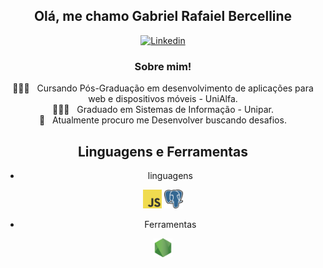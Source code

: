 <div align="center">
<h2>Olá, me chamo Gabriel Rafaiel Bercelline</h2>

[![Linkedin](https://img.shields.io/badge/Gabriel_Bercelline%20-blue?style=flat-square&logo=Linkedin&logoColor=white)](https://www.linkedin.com/in/gabriel-rafaiel-bercelline-3a49b3154/)


<h3>  Sobre mim!</h3>

  🙋🏻‍♂️ &nbsp; Cursando Pós-Graduação em desenvolvimento de aplicações para web e dispositivos móveis - UniAlfa. <br />
  🙋🏻‍♂️ &nbsp; Graduado em Sistemas de Informação - Unipar. <br />
  💼 &nbsp; Atualmente procuro me Desenvolver buscando desafios.

## Linguagens e Ferramentas

- linguagens

<code><img height="30" src="https://raw.githubusercontent.com/github/explore/80688e429a7d4ef2fca1e82350fe8e3517d3494d/topics/javascript/javascript.png"></code>
<code><img height="30" src="https://raw.githubusercontent.com/github/explore/80688e429a7d4ef2fca1e82350fe8e3517d3494d/topics/postgresql/postgresql.png"></code>
 
    
- Ferramentas


<code><img height="30" src="https://raw.githubusercontent.com/github/explore/80688e429a7d4ef2fca1e82350fe8e3517d3494d/topics/nodejs/nodejs.png"></code>